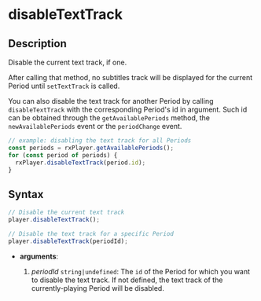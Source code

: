 # disableTextTrack

## Description

Disable the current text track, if one.

After calling that method, no subtitles track will be displayed for the current
Period until `setTextTrack` is called.

You can also disable the text track for another Period by calling
`disableTextTrack` with the corresponding Period's id in argument. Such id can
be obtained through the `getAvailablePeriods` method, the `newAvailablePeriods`
event or the `periodChange` event.

```js
// example: disabling the text track for all Periods
const periods = rxPlayer.getAvailablePeriods();
for (const period of periods) {
  rxPlayer.disableTextTrack(period.id);
}
```

## Syntax

```js
// Disable the current text track
player.disableTextTrack();

// Disable the text track for a specific Period
player.disableTextTrack(periodId);
```

- **arguments**:

  1.  _periodId_ `string|undefined`: The `id` of the Period for which you want
      to disable the text track. If not defined, the text track of the
      currently-playing Period will be disabled.

